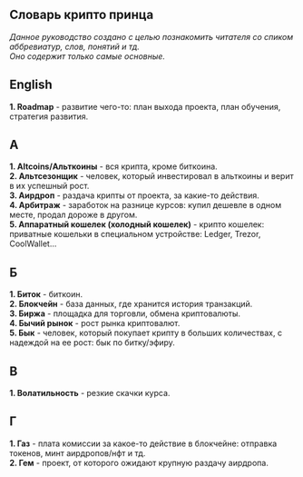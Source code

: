 ## Словарь крипто принца
*Данное руководство создано с целью познакомить читателя со спиком аббревиатур, слов, понятий и тд. <br>Оно содержит только самые основные.*

## English
**1. Roadmap** - развитие чего-то: план выхода проекта, план обучения, стратегия развития.<br>

## А
**1. Altcoins/Альткоины** - вся крипта, кроме биткоина.<br>
**2. Альтсезонщик** - человек, который инвестировал в альткоины и верит в их успешный рост.<br>
**3. Аирдроп** - раздача крипты от проекта, за какие-то действия.<br>
**4. Арбитраж** - заработок на разнице курсов: купил дешевле в одном месте, продал дороже в другом.<br>
**5. Аппаратный кошелек (холодный кошелек)** - крипто кошелек: приватные кошельки в специальном устройстве: Ledger, Trezor, CoolWallet...<br>

## Б
**1. Биток** - биткоин.<br>
**2. Блокчейн** - база данных, где хранится история транзакций.<br>
**3. Биржа** - площадка для торговли, обмена криптовалюты.<br>
**4. Бычий рынок** - рост рынка криптовалют.<br>
**5. Бык** - человек, который покупает крипту в больших количествах, с надеждой на ее рост: бык по битку/эфиру.<br>

## В
**1. Волатильность** - резкие скачки курса.<br>

## Г
**1. Газ** - плата комиссии за какое-то действие в блокчейне: отправка токенов, минт аирдропов/нфт и тд.<br>
**2. Гем** - проект, от которого ожидают крупную раздачу аирдропа.<br>

